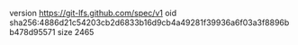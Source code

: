 version https://git-lfs.github.com/spec/v1
oid sha256:4886d21c54203cb2d6833b16d9cb4a49281f39936a6f03a3f8896bb478d95571
size 2465
